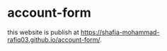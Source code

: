 # account-form
this website is publish at  https://shafia-mohammad-rafiq03.github.io/account-form/.
